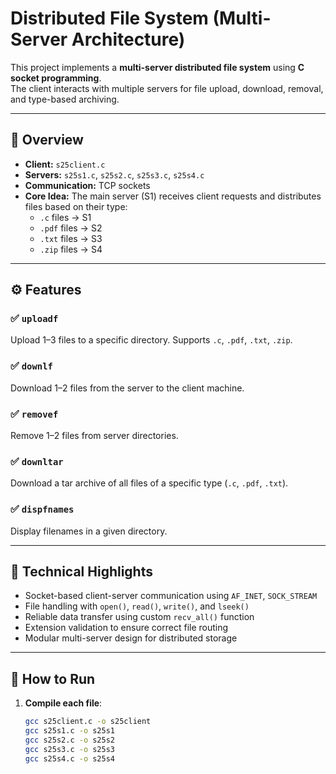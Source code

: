# Distributed File System (Multi-Server Architecture)

This project implements a **multi-server distributed file system** using **C socket programming**.  
The client interacts with multiple servers for file upload, download, removal, and type-based archiving.

---

## 🧠 Overview

- **Client:** `s25client.c`
- **Servers:** `s25s1.c`, `s25s2.c`, `s25s3.c`, `s25s4.c`
- **Communication:** TCP sockets  
- **Core Idea:** The main server (S1) receives client requests and distributes files based on their type:
  - `.c` files → S1  
  - `.pdf` files → S2  
  - `.txt` files → S3  
  - `.zip` files → S4  

---

## ⚙️ Features

### ✅ `uploadf`
Upload 1–3 files to a specific directory. Supports `.c`, `.pdf`, `.txt`, `.zip`.

### ✅ `downlf`
Download 1–2 files from the server to the client machine.

### ✅ `removef`
Remove 1–2 files from server directories.

### ✅ `downltar`
Download a tar archive of all files of a specific type (`.c`, `.pdf`, `.txt`).

### ✅ `dispfnames`
Display filenames in a given directory.

---

## 🧩 Technical Highlights

- Socket-based client-server communication using `AF_INET`, `SOCK_STREAM`
- File handling with `open()`, `read()`, `write()`, and `lseek()`
- Reliable data transfer using custom `recv_all()` function
- Extension validation to ensure correct file routing
- Modular multi-server design for distributed storage

---

## 🧠 How to Run

1. **Compile each file**:
   ```bash
   gcc s25client.c -o s25client
   gcc s25s1.c -o s25s1
   gcc s25s2.c -o s25s2
   gcc s25s3.c -o s25s3
   gcc s25s4.c -o s25s4
